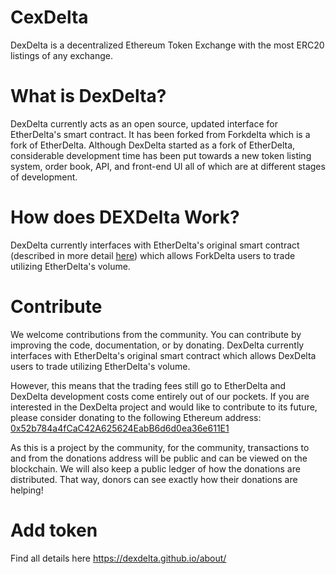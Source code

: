 # CexDelta

DexDelta is a decentralized Ethereum Token Exchange with the most ERC20 listings of any exchange.


# What is DexDelta?
DexDelta currently acts as an open source, updated interface for EtherDelta's smart contract. It has been forked from Forkdelta which is a fork of EtherDelta. Although DexDelta started as a fork of EtherDelta, considerable development time has been put towards a new token listing system, order book, API, and front-end UI all of which are at different stages of development. 


# How does DEXDelta Work?
DexDelta currently interfaces with EtherDelta's original smart contract (described in more detail [here](https://www.reddit.com/r/EtherDelta/comments/6kdiyl/smart_contract_overview/)) which allows ForkDelta users to trade utilizing EtherDelta's volume.


# Contribute
We welcome contributions from the community. You can contribute by improving the code, documentation, or by donating. 
DexDelta currently interfaces with EtherDelta's original smart contract which allows DexDelta users to trade utilizing EtherDelta's volume. 

However, this means that the trading fees still go to EtherDelta and DexDelta development costs come entirely out of our pockets. If you are interested in the DexDelta project and would like to contribute to its future, please consider donating to the following Ethereum address: <a href="https://etherscan.io/address/0x52b784a4fCaC42A625624EabB6d6d0ea36e611E1">0x52b784a4fCaC42A625624EabB6d6d0ea36e611E1</a>

As this is a project by the community, for the community, transactions to and from the donations address will be public and can be viewed on the blockchain. We will also keep a public ledger of how the donations are distributed. That way, donors can see exactly how their donations are helping!

# Add token

Find all details here https://dexdelta.github.io/about/
